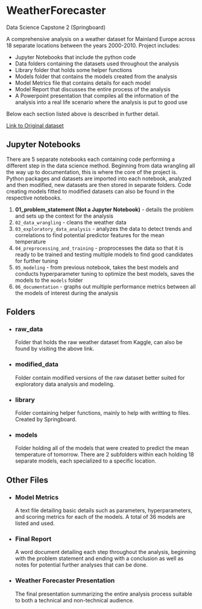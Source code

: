 # WeatherForecaster
Data Science Capstone 2 (Springboard)

A comprehensive analysis on a weather dataset for Mainland Europe across 18 separate locations between the years 2000-2010. Project includes:
- Jupyter Notebooks that include the python code
- Data folders containing the datasets used throughout the analysis
- Library folder that holds some helper functions
- Models folder that contains the models created from the analysis
- Model Metrics file that contains details for each model
- Model Report that discusses the entire process of the analysis
- A Powerpoint presentation that compiles all the information of the analysis into a real life scenario where the analysis is put to good use

Below each section listed above is described in further detail.

[Link to Original dataset](https://www.kaggle.com/datasets/thedevastator/weather-prediction/data)

## Jupyter Notebooks
There are 5 separate notebooks each containing code performing a different step in the data science method. Beginning from data wrangling all the way up to documentation, this is where the core of the project is. Python packages and datasets are imported into each notebook, analyzed and then modified, new datasets are then stored in separate folders. Code creating models fitted to modified datasets can also be found in the respective notebooks.

1. **01_problem_statement (Not a Jupyter Notebook)** - details the problem and sets up the context for the analysis
2. `02_data_wrangling` - cleans the weather data 
3. `03_exploratory_data_analysis` - analyzes the data to detect trends and correlations to find potential predictor features for the mean temperature
4. `04_preprocessing_and_training` - proprocesses the data so that it is ready to be trained and testing multiple models to find good candidates for further tuning
5. `05_modeling` - from previous notebook, takes the best models and conducts hyperparameter tuning to optimize the best models, saves the models to the `models` folder
6. `06_documentation` - graphs out multiple performance metrics between all the models of interest during the analysis

## Folders
- ### raw_data
    Folder that holds the raw weather dataset from Kaggle, can also be found by visiting the above link.
- ### modified_data
    Folder contain modified versions of the raw dataset better suited for exploratory data analysis and modeling.
- ### library
    Folder containing helper functions, mainly to help with writting to files. Created by Springboard.
- ### models
    Folder holding all of the models that were created to predict the mean temperature of tomorrow. There are 2 subfolders within each holding 18 separate models, each specialized to a specific location.

## Other Files
- ### Model Metrics
    A text file detailing basic details such as parameters, hyperparameters, and scoring metrics for each of the models. A total of 36 models are listed and used.

- ### Final Report
    A word document detailing each step throughout the analysis, beginning with the problem statement and ending with a conclusion as well as notes for potential further analyses that can be done.

- ### Weather Forecaster Presentation
    The final presentation summarizing the entire analysis process suitable to both a technical and non-technical audience.